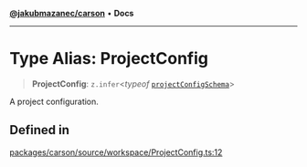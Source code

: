 [**@jakubmazanec/carson**](../README.md) • **Docs**

---

# Type Alias: ProjectConfig

> **ProjectConfig**: `z.infer`\<_typeof_
> [`projectConfigSchema`](../variables/projectConfigSchema.md)\>

A project configuration.

## Defined in

[packages/carson/source/workspace/ProjectConfig.ts:12](https://github.com/jakubmazanec/tools/blob/05074a1dedd887672f015df129961cd35c75acfe/packages/carson/source/workspace/ProjectConfig.ts#L12)
